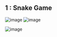 ## 1 : Snake Game 
![image](https://github.com/HAMZOO0/Cpp-Plus-Lib-Projects/assets/98114762/f3f6cc7d-ca57-4fcd-9bce-1115cc615733)
![image](https://github.com/HAMZOO0/Cpp-Plus-Lib-Projects/assets/98114762/c02b0626-c559-488c-8fb1-347acc67bce8)

![image](https://github.com/HAMZOO0/Cpp-Plus-Lib-Projects/assets/98114762/10664fd4-1524-4155-acb8-bb4ed42139f8)
